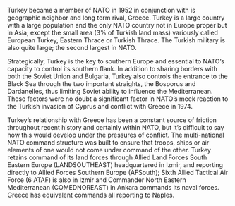 Turkey became a member of NATO in 1952 in conjunction with is geographic
neighbor and long term rival, Greece. Turkey is a large country with a
large population and the only NATO country not in Europe proper but in
Asia; except the small area (3% of Turkish land mass) variously called
European Turkey, Eastern Thrace or Turkish Thrace. The Turkish military
is also quite large; the second largest in NATO.

Strategically, Turkey is the key to southern Europe and essential to
NATO’s capacity to control its southern flank. In addition to sharing
borders with both the Soviet Union and Bulgaria, Turkey also controls
the entrance to the Black Sea through the two important straights, the
Bosporus and Dardanelles, thus limiting Soviet ability to influence the
Mediterranean. These factors were no doubt a significant factor in
NATO’s meek reaction to the Turkish invasion of Cyprus and conflict with
Greece in 1974.

Turkey’s relationship with Greece has been a constant source of friction
throughout recent history and certainly within NATO, but it’s difficult
to say how this would develop under the pressures of conflict. The
multi-national NATO command structure was built to ensure that troops,
ships or air elements of one would not come under command of the other.
Turkey retains command of its land forces through Allied Land Forces
South Eastern Europe (LANDSOUTHEAST) headquartered in Izmir, and
reporting directly to Allied Forces Southern Europe (AFSouth); Sixth
Allied Tactical Air Force (6 ATAF) is also in Izmir and Commander North
Eastern Mediterranean (COMEDNOREAST) in Ankara commands its naval
forces. Greece has equivalent commands all reporting to Naples.
